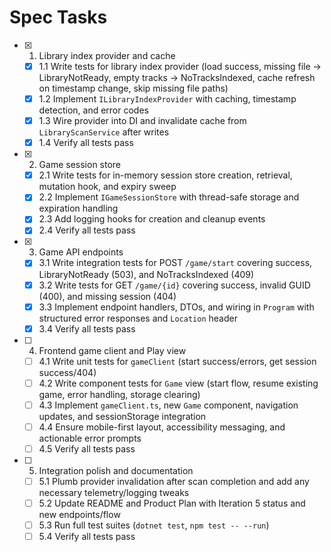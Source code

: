 # Spec Tasks

- [x] 1. Library index provider and cache
  - [x] 1.1 Write tests for library index provider (load success, missing file → LibraryNotReady, empty tracks → NoTracksIndexed, cache refresh on timestamp change, skip missing file paths)
  - [x] 1.2 Implement `ILibraryIndexProvider` with caching, timestamp detection, and error codes
  - [x] 1.3 Wire provider into DI and invalidate cache from `LibraryScanService` after writes
  - [x] 1.4 Verify all tests pass

- [x] 2. Game session store
  - [x] 2.1 Write tests for in-memory session store creation, retrieval, mutation hook, and expiry sweep
  - [x] 2.2 Implement `IGameSessionStore` with thread-safe storage and expiration handling
  - [x] 2.3 Add logging hooks for creation and cleanup events
  - [x] 2.4 Verify all tests pass

- [x] 3. Game API endpoints
  - [x] 3.1 Write integration tests for POST `/game/start` covering success, LibraryNotReady (503), and NoTracksIndexed (409)
  - [x] 3.2 Write tests for GET `/game/{id}` covering success, invalid GUID (400), and missing session (404)
  - [x] 3.3 Implement endpoint handlers, DTOs, and wiring in `Program` with structured error responses and `Location` header
  - [x] 3.4 Verify all tests pass

- [ ] 4. Frontend game client and Play view
  - [ ] 4.1 Write unit tests for `gameClient` (start success/errors, get session success/404)
  - [ ] 4.2 Write component tests for `Game` view (start flow, resume existing game, error handling, storage clearing)
  - [ ] 4.3 Implement `gameClient.ts`, new `Game` component, navigation updates, and sessionStorage integration
  - [ ] 4.4 Ensure mobile-first layout, accessibility messaging, and actionable error prompts
  - [ ] 4.5 Verify all tests pass

- [ ] 5. Integration polish and documentation
  - [ ] 5.1 Plumb provider invalidation after scan completion and add any necessary telemetry/logging tweaks
  - [ ] 5.2 Update README and Product Plan with Iteration 5 status and new endpoints/flow
  - [ ] 5.3 Run full test suites (`dotnet test`, `npm test -- --run`)
  - [ ] 5.4 Verify all tests pass
